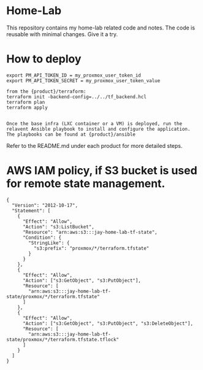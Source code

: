 # Home-Lab
This repository contains my home-lab related code and notes.
The code is reusable with minimal changes. Give it a try.

# How to deploy
```
export PM_API_TOKEN_ID = my_proxmox_user_token_id
export PM_API_TOKEN_SECRET = my_proxmox_user_token_value

from the {product}/terraform:
terraform init -backend-config=../../tf_backend.hcl
terraform plan
terraform apply


Once the base infra (LXC container or a VM) is deployed, run the relavent Ansible playbook to install and configure the application.
The playbooks can be found at {product}/ansible

```
Refer to the README.md under each product for more detailed steps.


# AWS IAM policy, if S3 bucket is used for remote state management.
```
{
  "Version": "2012-10-17",
  "Statement": [
    {
      "Effect": "Allow",
      "Action": "s3:ListBucket",
      "Resource": "arn:aws:s3:::jay-home-lab-tf-state",
      "Condition": {
        "StringLike": {
          "s3:prefix": "proxmox/*/terraform.tfstate"
        }
      }
    },
    {
      "Effect": "Allow",
      "Action": ["s3:GetObject", "s3:PutObject"],
      "Resource": [
        "arn:aws:s3:::jay-home-lab-tf-state/proxmox/*/terraform.tfstate"
      ]
    },
    {
      "Effect": "Allow",
      "Action": ["s3:GetObject", "s3:PutObject", "s3:DeleteObject"],
      "Resource": [
        "arn:aws:s3:::jay-home-lab-tf-state/proxmox/*/terraform.tfstate.tflock"
      ]
    }
  ]
}
```
